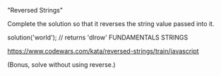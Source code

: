 "Reversed Strings"

Complete the solution so that it reverses the string value passed into it.

solution('world'); // returns 'dlrow'
FUNDAMENTALS 	STRINGS

https://www.codewars.com/kata/reversed-strings/train/javascript

(Bonus, solve without using reverse.)